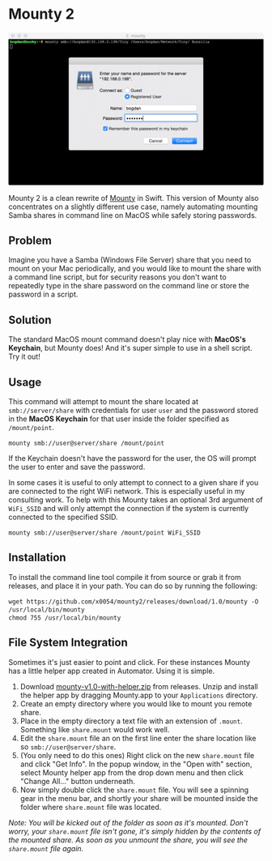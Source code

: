 # Mounty 2

![Mounty in Action](./imgs/mounty.png "Mounty in Action")

Mounty 2 is a clean rewrite of [Mounty](https://github.com/x0054/mounty) in Swift. This version of Mounty also concentrates on a slightly different use case, namely automating mounting Samba shares in command line on MacOS while safely storing passwords.

## Problem

Imagine you have a Samba (Windows File Server) share that you need to mount on your Mac periodically, and you would like to mount the share with a command line script, but for security reasons you don't want to repeatedly type in the share password on the command line or store the password in a script.

## Solution

The standard MacOS mount command doesn't play nice with **MacOS's Keychain**, but Mounty does! And it's super simple to use in a shell script. Try it out!

## Usage

This command will attempt to mount the share located at `smb://server/share` with credentials for user `user` and the password stored in the **MacOS Keychain** for that user inside the folder specified as `/mount/point`.

```
mounty smb://user@server/share /mount/point
```

If the Keychain doesn't have the password for the user, the OS will prompt the user to enter and save the password.

In some cases it is useful to only attempt to connect to a given share if you are connected to the right WiFi network. This is especially useful in my consulting work. To help with this Mounty takes an optional 3rd argument of `WiFi_SSID` and will only attempt the connection if the system is currently connected to the specified SSID.

```
mounty smb://user@server/share /mount/point WiFi_SSID
```

## Installation

To install the command line tool compile it from source or grab it from releases, and place it in your path. You can do so by running the following:

```
wget https://github.com/x0054/mounty2/releases/download/1.0/mounty -O /usr/local/bin/mounty
chmod 755 /usr/local/bin/mounty
```

## File System Integration

Sometimes it's just easier to point and click. For these instances Mounty has a little helper app created in Automator. Using it is simple.

1. Download [mounty-v1.0-with-helper.zip](https://github.com/x0054/mounty2/releases/download/1.0/mounty-v1.0-with-helper.zip) from releases. Unzip and install the helper app by dragging Mounty.app to your `Applications` directory.
2. Create an empty directory where you would like to mount you remote share.
3. Place in the empty directory a text file with an extension of `.mount`. Something like `share.mount` would work well.
4. Edit the `share.mount` file an on the first line enter the share location like so `smb://user@server/share`.
5. (You only need to do this ones) Right click on the new `share.mount` file and click "Get Info". In the popup window, in the "Open with" section, select Mounty helper app from the drop down menu and then click "Change All..." button underneath.
6. Now simply double click the `share.mount` file. You will see a spinning gear in the menu bar, and shortly your share will be mounted inside the folder where `share.mount` file was located.

*Note: You will be kicked out of the folder as soon as it's mounted. Don't worry, your `share.mount` file isn't gone, it's simply hidden by the contents of the mounted share. As soon as you unmount the share, you will see the `share.mount` file again.*

